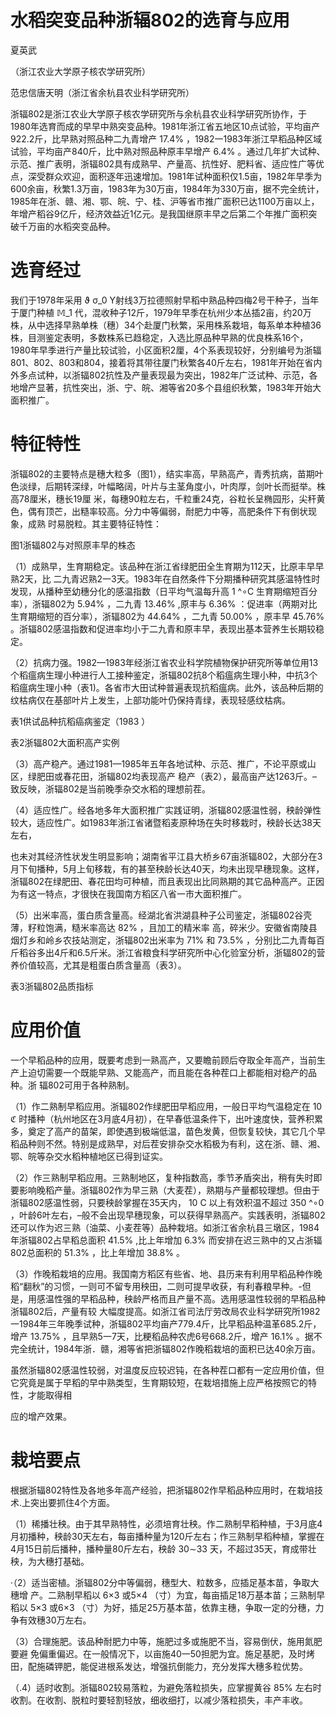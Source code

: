 # 水稻突变品种浙辐802的选育与应用

夏英武

（浙江农业大学原子核农学研究所）

范忠信唐天明（浙江省余杭县农业科学研究所）

浙辐802是浙江农业大学原子核农学研究所与余杭县农业科学研究所协作，于1980年选育而成的早早中熟突变品种。1981年浙江省五地区10点试验，平均亩产922.2斤，比早熟对照品种二九青增产 17.4% ，1982一1983年浙江早稻品种区域试验，平均亩产840斤，比中熟对照品种原丰早增产 6.4% 。通过几年扩大试种、示范、推广表明，浙辐802具有成熟早、产量高、抗性好、肥料省、适应性广等优点，深受群众欢迎，面积逐年迅速增加。1981年试种面积仅1.5亩，1982年早季为600余亩，秋繁1.3万亩，1983年为30万亩，1984年为330万亩，据不完全统计，1985年在浙、赣、湘、鄂、皖、宁、桂、沪等省市推广面积已达1100万亩以上，年增产稻谷9亿斤，经济效益近1亿元。是我国继原丰早之后第二个年推广面积突破千万亩的水稻突变品种。

# 选育经过

我们于1978年采用 ϑ σ_0 Y射线3万拉德照射早稻中熟品种四梅2号干种子，当年于厦门种植 𝕄_1 代，混收种子12斤，1979年早季在杭州少本丛插2亩，约20万株，从中选择早熟单株（穗）34个赴厦门秋繁，采用株系栽培，每系单本种植36株，目测鉴定表明，多数株系已趋稳定，入选比原品种早熟的优良株系16个，1980年早季进行产量比较试验，小区面积2厘，4个系表现较好，分别编号为浙辐801、802、803和804，接着将其带往厦门秋繁各40斤左右，1981年开始在省内外多点试种，以浙辐802抗性及产量表现最为突出，1982年广泛试种、示范，各地增产显著，抗性突出，浙、宁、皖、湘等省20多个县组织秋繁，1983年开始大面积推广。

# 特征特性

浙辐802的主要特点是穗大粒多（图1），结实率高，早熟高产，青秀抗病，苗期叶色淡绿，后期转深绿，叶幅略阔，叶片与主茎角度小，叶肉厚，剑叶长而挺举。株高78厘米，穗长19厘 米，每穗90粒左右，千粒重24克，谷粒长呈椭园形，尖秆黄色，偶有顶芒，出糙率较高。分力中等偏弱，耐肥力中等，高肥条件下有倒状现象，成熟 时易脱粒。其主要特征特性：


图1浙辐802与对照原丰早的株态

（1）成熟早，生育期稳定。该品种在浙江省绿肥田全生育期为112天，比原丰早早熟2天，比 二九青迟熟2一3天。1983年在自然条件下分期播种研究其感温特性时发现，从播种至幼穗分化的感温指数（日平均气温每升高 1 ^∘C 生育期缩短百分率），浙辐802为 5.94% ，二九青 13.46% ,原丰与 6.36% ：促进率（两期对比生育期缩短的百分率），浙辐802为 44.64% ，二九青 50.00% ，原丰早 45.76% 。浙辐802感温指数和促进率均小于二九青和原丰早，表现出基本营养生长期较稳定。

（2）抗病力强。1982—1983年经浙江省农业科学院植物保护研究所等单位用13个稻瘟病生理小种进行人工接种鉴定，浙辐802抗8个稻瘟病生理小种，中抗3个稻瘟病生理小种（表1)。各省市大田试种普遍表现抗稻瘟病。此外，该品种后期的纹枯病仅在基部叶片上发生，上部功能叶仍保持青绿，表现轻感纹枯病。

表1供试品种抗稻癌病鉴定（1983 ）



表2浙辐802大面积高产实例



（3）高产稳产。通过1981—1985年五年各地试种、示范、推广，不论平原或山区，绿肥田或春花田，浙辐802均表现高产 稳产（表2），最高亩产达1263斤。–致反映，浙辐802是当前晚季杂交水稻的理想前茬。

（4）适应性广。经各地多年大面积推广实践证明，浙辐802感温性弱，秧龄弹性较大，适应性广。如1983年浙江省诸暨稻麦原种场在失时移栽时，秧龄长达38天左右，

也未对其经济性状发生明显影响；湖南省平江县大桥乡67亩浙辐802，大部分在3月下旬播种，5月上旬移栽，有的甚至秧龄长达40天，均未出现早穗现象。这样，浙辐802在绿肥田、春花田均可种植，而且表现出比同熟期的其它品种高产。正因为有这一特点，才很快在我国南方稻区八省一市大面积推广。

（5）出米率高，蛋白质含量高。经湖北省洪湖县种子公司鉴定，浙辐802谷壳薄，籽粒饱满，糙米率高达 82% ，且加工的精米率 高，碎米少。安徽省南陵县烟灯乡和岭乡农技站测定，浙辐802出米率为 71% 和 73.5% ，分别比二九青每百斤稻谷多出4斤和6.5斤米。浙江省粮食科学研究所中心化验室分析，浙辐802的营养价值较高，尤其是粗蛋白质含量高（表3）。

表3浙辐802品质指标



# 应用价值

一个早稻品种的应用，既要考虑到一熟高产，又要瞻前顾后夺取全年高产，当前生产上迫切需要一个既能早熟、又能高产，而且能在各种茬口上都能相对稳产的品种。浙 辐802可用于各种熟制。

（1）作二熟制早稻应用。浙辐802作绿肥田早稻应用，一般日平均气温稳定在 10 ℭ 时播种（杭州地区在3月底4月初），在早春低温条件下，出叶速度快，营养积累多，奠定了高产的苗架，即使遇到极端低温，苗色发黄，但恢复较快，其它几个早稻品种则不然。特别是成熟早，对后茬安排杂交水稻极为有利，这在浙、赣、湘、鄂、皖等杂交水稻种植地区已得到证实。

（2）作三熟制早稻应用。三熟制地区，复种指数高，季节矛盾突出，稍有失时即要影响晚稻产量。浙辐802作为早三熟（大麦茬），熟期与产量都较理想。但由于浙辐802感温性弱，只要秧龄掌握在35天内， 10 C 以上有效积温不超过 350 ^∘0 ，叶龄6叶左右，–般不会出现早穗现象，可以获得早熟高产。实践表明，浙辐802还可以作为迟三熟（油菜、小麦茬等）品种栽培。如浙江省余杭县三墩区，1984年浙辐802占早稻总面积 41.5% ,比上年增加 6.3% 而安排在迟三熟中的又占浙辐802总面积的 51.3% ，比上年增加 38.8% 。

（3）作晚稻栽培的应用。我国南方稻区有些省、地、县历来有利用早稻品种作晚稻“翻秋”的习惯，一则可不留专用秧田，二则可提早收获，有利春粮早种。-但是，用感温性强的早稻品种，秧龄严格而且产量不高。选用感温性较弱的早稻品种浙辐802后，产量有较 大幅度提高。如浙江省司法厅劳改局农业科学研究所1982一1984年三年晚季试种，浙辐802平均亩产779.4斤，比早稻品种温革685.2斤，增产 13.75% ，且早熟5一7天，比粳稻品种农虎6号668.2斤，增产 16.1% 。据不完全统计，1984年浙．赣，湘等省把浙辐802作晚稻栽培的面积已达40余万亩。

虽然浙辐802感温性较弱，对温度反应较迟钝，在各种茬口都有一定应用价值，但它究竟是属于早稻的早中熟类型，生育期较短，在栽培措施上应严格按照它的特性，才能取得相

应的增产效果。

# 栽培要点

根据浙辐802特性及各地多年高产经验，把浙辐802作早稻品种应用时，在栽培技术.上突出要抓住4个方面。

（1）稀播壮秧。由于其早熟特性，必须培育壮秧。作二熟制早稻种植，于3月底4月初播种，秧龄30天左右，每亩播种量为120斤左右；作三熟制早稻种植，掌握在4月15日前后播种，播种量80斤左右，秧龄 30∼33 天，不超过35天，育成带壮秧，为大穗打基础。

·（2）适当密植。浙辐802分中等偏弱，穗型大、粒数多，应插足基本苗，争取大穗增 产。二熟制早稻以 6×3 或5×4 （寸）为宜，每亩插足18万基本苗；三熟制早稻以 5×3 或6×3 （寸）为好，插足25万基本苗，依靠主穗，争取一定的分穗，力争有效穗30万左右。

（3）合理施肥。该品种耐肥力中等，施肥过多或施肥不当，容易倒伏，施用氮肥要避 免偏重偏迟。在一般情况下，以亩施40一50担肥为宜。施足基肥，及时烤田，配施磷钾肥，能促进根系发达，增强抗倒能力，充分发挥大穗多粒优势。

（.4）适时收割。浙辐802较易落粒，为避免落粒损失，应掌握黄谷 85% 左右时收割。在收割、脱粒时要轻割轻放，细收细打，以减少落粒损失，丰产丰收。
